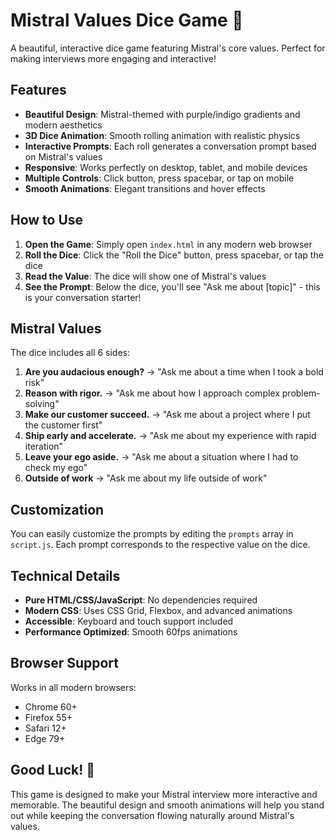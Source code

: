 # Mistral Values Dice Game 🎲

A beautiful, interactive dice game featuring Mistral's core values. Perfect for making interviews more engaging and interactive!

## Features

- **Beautiful Design**: Mistral-themed with purple/indigo gradients and modern aesthetics
- **3D Dice Animation**: Smooth rolling animation with realistic physics
- **Interactive Prompts**: Each roll generates a conversation prompt based on Mistral's values
- **Responsive**: Works perfectly on desktop, tablet, and mobile devices
- **Multiple Controls**: Click button, press spacebar, or tap on mobile
- **Smooth Animations**: Elegant transitions and hover effects

## How to Use

1. **Open the Game**: Simply open `index.html` in any modern web browser
2. **Roll the Dice**: Click the "Roll the Dice" button, press spacebar, or tap the dice
3. **Read the Value**: The dice will show one of Mistral's values
4. **See the Prompt**: Below the dice, you'll see "Ask me about [topic]" - this is your conversation starter!

## Mistral Values

The dice includes all 6 sides:
1. **Are you audacious enough?** → "Ask me about a time when I took a bold risk"
2. **Reason with rigor.** → "Ask me about how I approach complex problem-solving"
3. **Make our customer succeed.** → "Ask me about a project where I put the customer first"
4. **Ship early and accelerate.** → "Ask me about my experience with rapid iteration"
5. **Leave your ego aside.** → "Ask me about a situation where I had to check my ego"
6. **Outside of work** → "Ask me about my life outside of work"

## Customization

You can easily customize the prompts by editing the `prompts` array in `script.js`. Each prompt corresponds to the respective value on the dice.

## Technical Details

- **Pure HTML/CSS/JavaScript**: No dependencies required
- **Modern CSS**: Uses CSS Grid, Flexbox, and advanced animations
- **Accessible**: Keyboard and touch support included
- **Performance Optimized**: Smooth 60fps animations

## Browser Support

Works in all modern browsers:
- Chrome 60+
- Firefox 55+
- Safari 12+
- Edge 79+

## Good Luck! 🚀

This game is designed to make your Mistral interview more interactive and memorable. The beautiful design and smooth animations will help you stand out while keeping the conversation flowing naturally around Mistral's values. 